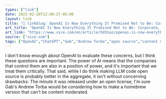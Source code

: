 ```yaml
---
types: ["link"]
date: 2023-02-28T12:40:27-05:00
layout: link
title: "🔗 linkblog: OpenAI Is Now Everything It Promised Not to Be: Corporate, Closed-Source, and For-Profit'"
art_title: "OpenAI Is Now Everything It Promised Not to Be: Corporate, Closed-Source, and For-Profit"
art_link: "https://www.vice.com/en/article/5d3naz/openai-is-now-everything-it-promised-not-to-be-corporate-closed-source-and-for-profit"
source: ["vice.com"]
tags: ["OpenAI","ChatGPT","Gab","Andrew Torba","open source","content moderation"]
---
```

I don't know enough about OpenAI to evaluate these concerns, but I think these questions are important. The power of AI means that the companies that control them are also in a position of power, and it's important that we treat them critically. That said, while I do think making LLM code open source is probably better in the aggregate, it isn't without concerning drawbacks: The minute it was released under an open license, I'm sure Gab's Andrew Torba would be considering how to make a homebrew version that can't be content moderated.  
 
